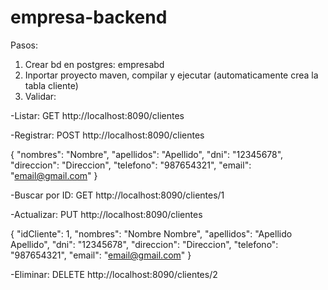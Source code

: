 # empresa-backend

Pasos:

1. Crear bd en postgres: empresabd
2. Inportar proyecto maven, compilar y ejecutar (automaticamente crea la tabla cliente)
3. Validar:

-Listar: GET
http://localhost:8090/clientes

-Registrar: POST
http://localhost:8090/clientes

{
    "nombres": "Nombre",
    "apellidos": "Apellido",
    "dni": "12345678",
    "direccion": "Direccion",
    "telefono": "987654321",
    "email": "email@gmail.com"
}

-Buscar por ID: GET
http://localhost:8090/clientes/1

-Actualizar: PUT
http://localhost:8090/clientes

{
    "idCliente": 1,
    "nombres": "Nombre Nombre",
    "apellidos": "Apellido Apellido",
    "dni": "12345678",
    "direccion": "Direccion",
    "telefono": "987654321",
    "email": "email@gmail.com"
}

-Eliminar: DELETE
http://localhost:8090/clientes/2

